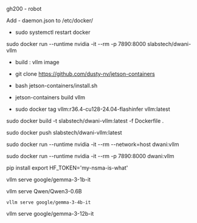 gh200 - robot


Add - daemon.json to /etc/docker/
- sudo systemctl restart docker

sudo docker run --runtime nvidia -it --rm -p 7890:8000 slabstech/dwani-vllm

- build : vllm image
- git clone https://github.com/dusty-nv/jetson-containers
- bash jetson-containers/install.sh
- jetson-containers build vllm

- sudo docker tag vllm:r36.4-cu128-24.04-flashinfer vllm:latest


sudo docker build -t slabstech/dwani-vllm:latest -f Dockerfile .

sudo docker push slabstech/dwani-vllm:latest

sudo docker run --runtime nvidia -it --rm --network=host dwani:vllm

sudo docker run --runtime nvidia -it --rm -p 7890:8000 dwani:vllm


pip install 
export HF_TOKEN='my-nsma-is-what'

vllm serve google/gemma-3-1b-it

vllm serve Qwen/Qwen3-0.6B

    vllm serve google/gemma-3-4b-it

vllm serve    google/gemma-3-12b-it


<!-- 
pip3 install torch torchvision torchaudio \
            --index-url https://pypi.jetson-ai-lab.dev/sbsa/cu128

https://pypi.jetson-ai-lab.dev/

https://github.com/dusty-nv/jetson-containers

https://www.jetson-ai-lab.com/


https://github.com/dusty-nv/jetson-containers/blob/master/docs/setup.md


Add - daemon.json to /etc/docker/
- sudo systemctl restart docker
-  sudo docker info | grep 'Default Runtime'

- leRobot
 - https://github.com/dusty-nv/jetson-containers/tree/master/packages/robots/lerobot
 - pip install rerun-sdk
 - rerun
 - sudo docker run --runtime nvidia -it --rm --network=host dustynv/lerobot:r36.4.0

 - OpenVLA
  - https://github.com/dusty-nv/jetson-containers/tree/master/packages/vla/openvla
  - sudo docker run --runtime nvidia -it --rm --network=host dustynv/openvla:r36.3.0

 - vllm
   - https://github.com/dusty-nv/jetson-containers/tree/master/packages/llm/vllm
   - sudo docker run --runtime nvidia -it --rm --network=host dustynv/vllm:0.6.6.post1-r36.4.0

 - audiocraft
   - https://github.com/dusty-nv/jetson-containers/tree/master/packages/speech/audiocraft

-->